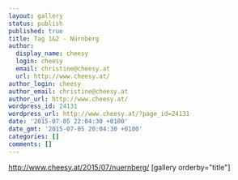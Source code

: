```yaml
---
layout: gallery
status: publish
published: true
title: Tag 1&2 - Nürnberg
author:
  display_name: cheesy
  login: cheesy
  email: christine@cheesy.at
  url: http://www.cheesy.at/
author_login: cheesy
author_email: christine@cheesy.at
author_url: http://www.cheesy.at/
wordpress_id: 24131
wordpress_url: http://www.cheesy.at/?page_id=24131
date: '2015-07-05 22:04:30 +0100'
date_gmt: '2015-07-05 20:04:30 +0100'
categories: []
comments: []
---
```

http://www.cheesy.at/2015/07/nuernberg/
[gallery orderby="title"]
